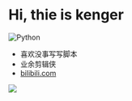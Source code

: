 # Hi, thie is kenger

![Python](https://img.shields.io/badge/Python-3.7-blue.svg)

- 喜欢没事写写脚本
- 业余剪辑侠
- [bilibili.com](https://space.bilibili.com/343042358)


![](https://github-readme-stats.vercel.app/api?username=kengerlwl)


